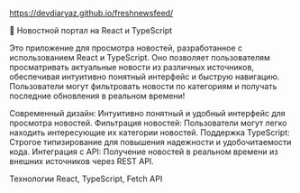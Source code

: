 https://devdiaryaz.github.io/freshnewsfeed/

📰 Новостной портал на React и TypeScript

Это приложение для просмотра новостей, разработанное с использованием React и TypeScript. Оно позволяет пользователям просматривать актуальные новости из различных источников, обеспечивая интуитивно понятный интерфейс и быструю навигацию. 
Пользователи могут фильтровать новости по категориям и получать последние обновления в реальном времени!

Современный дизайн: Интуитивно понятный и удобный интерфейс для просмотра новостей.
Фильтрация новостей: Пользователи могут легко находить интересующие их категории новостей.
Поддержка TypeScript: Строгое типизирование для повышения надежности и удобочитаемости кода.
Интеграция с API: Получение новостей в реальном времени из внешних источников через REST API.

Технологии React, TypeScript, Fetch API
